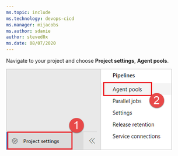 ```yaml
---
ms.topic: include
ms.technology: devops-cicd
ms.manager: mijacobs
ms.author: sdanie
author: steved0x
ms.date: 08/07/2020
---
```


Navigate to your project and choose **Project settings**, **Agent pools**.

![Project settings, Agent pools](../../media/agent-queues-tab/agent-queues-2020.png)


